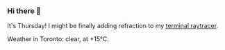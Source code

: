 ### Hi there :wave:

It's Thursday! I might be finally adding refraction to my [terminal raytracer](https://github.com/bewuethr/bash-raytracer).

Weather in Toronto: clear, at +15°C.
